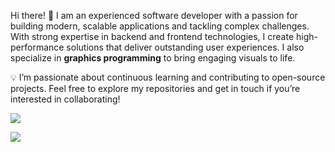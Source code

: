 Hi there! 👋 I am an experienced software developer with a passion for building modern, scalable applications and tackling complex challenges. With strong expertise in backend and frontend technologies, I create high-performance solutions that deliver outstanding user experiences. I also specialize in **graphics programming** to bring engaging visuals to life.


💡 I’m passionate about continuous learning and contributing to open-source projects. Feel free to explore my repositories and get in touch if you’re interested in collaborating!



<p>
  <a href="https://github.com/anuraghazra/github-readme-stats">
  <img align="center" src="https://github-readme-stats.vercel.app/api?username=luojiong&count_private=true&show_icons=true&include_all_commits=true&theme=tokyonight&hide_border=true&count_private=true" />
</a>
</p>
<a href="https://github.com/anuraghazra/github-readme-stats">
  <img align="center" src="https://github-readme-stats.vercel.app/api/top-langs/?username=luojiong&langs_count=6&hide_border=true&theme=tokyonight&count_private=true&hide=html,css,javascript" />
</a>
